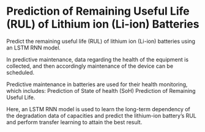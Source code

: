 
# Prediction of Remaining Useful Life (RUL) of Lithium ion (Li-ion) Batteries

Predict the remaining useful life (RUL) of lithium ion (Li-ion) batteries using an LSTM RNN model.

In predictive maintenance, data regarding the health of the equipment is collected, and then accordingly maintenance of the device can be scheduled.

Predictive maintenance in batteries are used for their health monitoring, which includes:
Prediction of State of health (SoH)
Prediction of Remaining Useful Life.


Here, an LSTM RNN model is used to learn the long-term dependency of the degradation data of capacities and predict the lithium-ion battery’s RUL and perform transfer learning to attain the best result.


